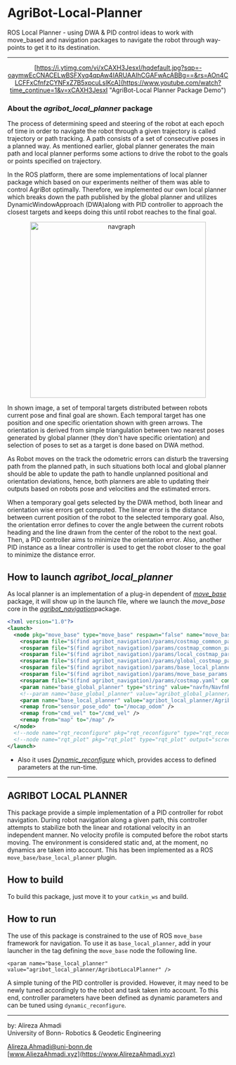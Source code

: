 # AgriBot-Local-Planner
ROS Local Planner - using DWA &amp; PID control ideas to work with move_based and navigation packages to navigate the robot through way-points to get it to its destination.

---

<div align="center">
	
[https://i.ytimg.com/vi/xCAXH3JesxI/hqdefault.jpg?sqp=-oaymwEcCNACELwBSFXyq4qpAw4IARUAAIhCGAFwAcABBg==&rs=AOn4CLCFFxCfnfzCYNFxZ7B5xpcuLslKcA](https://www.youtube.com/watch?time_continue=1&v=xCAXH3JesxI "AgriBot-Local Planner Package Demo")

</div>

### About the *agribot_local_planner* package
The process of determining speed and steering of the robot at each epoch of time in order to navigate the robot through a given trajectory is called trajectory or path tracking. A path consists of a set of consecutive poses in a planned way. As mentioned earlier, global planner generates the main path and local planner performs some actions to drive the robot to the goals or points specified on trajectory. 

In the ROS platform, there are some implementations of local planner package which based on our experiments neither of them was able to control AgriBot optimally. Therefore, we implemented our own local planner which breaks down the path published by the global planner and utilizes DynamicWindowApproach (DWA)along with PID controller to approach the closest targets and keeps doing this until robot reaches to the final goal. 

<div align="center">
	<img src="images/alp.png" alt="navgraph" width="400" title="navgraph"/>
</div>

In shown image, a set of temporal targets distributed between robots current pose and final goal are shown. Each temporal target has one position and one specific orientation shown with green arrows. The orientation is derived from simple triangulation between two nearest poses generated by global planner (they don't have specific orientation) and selection of poses to set as a target is done based on DWA method. 

As Robot moves on the track the odometric errors can disturb the traversing path from the planned path, in such situations both local and global planner should be able to update the path to handle unplanned positional and orientation deviations, hence, both planners are able to updating their outputs based on robots pose and velocities and the estimated errors.

When a temporary goal gets selected by the DWA method, both linear and orientation wise errors get computed. The linear error is the distance between current position of the robot to the selected temporary goal. Also, the orientation error defines to cover the angle between the current robots heading and the line drawn from the center of the robot to the next goal. Then, a PID controller aims to minimize the orientation error. Also, another PID instance as a linear controller is used to get the robot closer to the goal to minimize the distance error. 

## How to launch *agribot_local_planner*
As local planner is an implementation of a plug-in dependent of [*move_base*](http://wiki.ros.org/move_base) package, it will show up in the launch file, where we launch the *move_base* core in the [*agribot_navigation*](https://gitlab.igg.uni-bonn.de/nived/mp-agribot/blob/master/doc/api/agribot_navigation.md)package.

```xml
<?xml version="1.0"?>
<launch>
  <node pkg="move_base" type="move_base" respawn="false" name="move_base"  output="screen">
    <rosparam file="$(find agribot_navigation)/params/costmap_common_params.yaml" command="load" ns="global_costmap" />
    <rosparam file="$(find agribot_navigation)/params/costmap_common_params.yaml" command="load" ns="local_costmap" />
    <rosparam file="$(find agribot_navigation)/params/local_costmap_params.yaml" command="load" />
    <rosparam file="$(find agribot_navigation)/params/global_costmap_params.yaml" command="load" />
    <rosparam file="$(find agribot_navigation)/params/base_local_planner_params.yaml" command="load" />
    <rosparam file="$(find agribot_navigation)/params/move_base_params.yaml" command="load" />
    <rosparam file="$(find agribot_navigation)/params/costmap.yaml" command="load" ns="/costmap_node/costmap" />
    <param name="base_global_planner" type="string" value="navfn/NavfnROS"/>
    <!--param name="base_global_planner" value="agribot_global_planner/AgribotGlobalPlanner"/-->
    <param name="base_local_planner" value="agribot_local_planner/AgribotLocalPlanner"/>
    <remap from="sensor_pose_odo" to="/mocap_odom" />
    <remap from="cmd_vel" to="/cmd_vel" />
    <remap from="map" to="/map" />
  </node>
  <!--node name="rqt_reconfigure" pkg="rqt_reconfigure" type="rqt_reconfigure" output="screen"/-->
  <!--node name="rqt_plot" pkg="rqt_plot" type="rqt_plot" output="screen"/-->
</launch>
```

* Also it uses [*Dynamic_reconfigure*](http://wiki.ros.org/dynamic_reconfigure) which, provides access to defined parameters at the run-time. 

--- 


## AGRIBOT LOCAL PLANNER #

This package provide a simple implementation of a PID controller for robot
navigation. During robot navigation along a given path, this controller attempts
to stabilize both the linear and rotational velocity in an independent manner.
No velocity profile is computed before the robot starts moving. The environment
is considered static and, at the moment, no dynamics are taken into account.
This has been implemented as a ROS `move_base/base_local_planner` plugin.

## How to build ##

To build this package, just move it to your `catkin_ws` and build.

## How to run ##

The use of this package is constrained to the use of ROS `move_base` framework
for navigation. To use it as `base_local_planner`, add in your launcher in the
tag defining the `move_base` node the following line.
```
<param name="base_local_planner" value="agribot_local_planner/AgribotLocalPlanner" />
```
A simple tuning of the PID controller is provided. However, it may need to be
newly tuned accordingly to the robot and task taken into account. To this end,
controller parameters have been defined as dynamic parameters and can be tuned
using `dynamic_reconfigure`.

--- 
 by: Alireza Ahmadi                                     
 University of Bonn- Robotics & Geodetic Engineering
 
 Alireza.Ahmadi@uni-bonn.de                             
 [www.AliezaAhmadi.xyz](https://www.AlirezaAhmadi.xyz)



